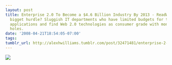 ```yaml
---
layout: post
title: Enterprise 2.0 To Become a $4.6 Billion Industry By 2013 - ReadWriteWebThe
  bigget hurdle? Sluggish IT departments who have limited budgets for testing new
  applications and find Web 2.0 technologies as consumer grade with mongo security
  holes.
date: '2008-04-21T18:54:05-07:00'
tags: 
tumblr_url: http://alexhwilliams.tumblr.com/post/32471481/enterprise-2-0-to-become-a-4-6-billion-industry
---
```

<img src="http://24.media.tumblr.com/EXq6qISRE83de87bM18ZSS3N_500.png"/>
